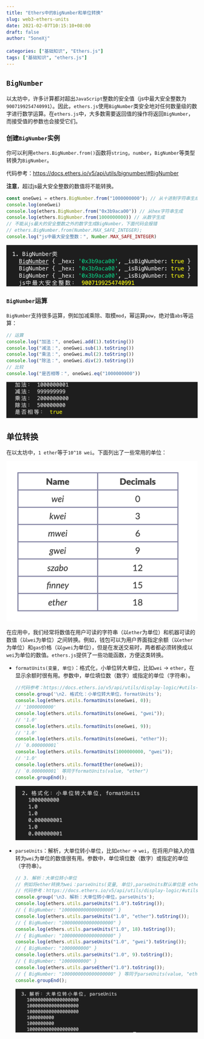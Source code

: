 ```yaml
---
title: "Ethers中的BigNumber和单位转换"
slug: web3-ethers-units
date: 2021-02-07T10:15:10+08:00
draft: false
author: "5oneXj"

categories: ["基础知识", "Ethers.js"]
tags: ["基础知识", "ethers.js"]
---
```



## `BigNumber`

以太坊中，许多计算都对超出`JavaScript`整数的安全值（js中最大安全整数为`9007199254740991`）。因此，`ethers.js`使用`BigNumber`类安全地对任何数量级的数字进行数学运算。在`ethers.js`中，大多数需要返回值的操作将返回`BigNumber`，而接受值的参数也会接受它们。

### 创建`BigNumber`实例

你可以利用`ethers.BigNumber.from()`函数将`string`，`number`，`BigNumber`等类型转换为`BigNumber`。

代码参考：https://docs.ethers.io/v5/api/utils/bignumber/#BigNumber

**注意**，超过js最大安全整数的数值将不能转换。
```js
const oneGwei = ethers.BigNumber.from("1000000000"); // 从十进制字符串生成
console.log(oneGwei)
console.log(ethers.BigNumber.from("0x3b9aca00")) // 从hex字符串生成
console.log(ethers.BigNumber.from(1000000000)) // 从数字生成
// 不能从js最大的安全整数之外的数字生成BigNumber，下面代码会报错
// ethers.BigNumber.from(Number.MAX_SAFE_INTEGER);
console.log("js中最大安全整数：", Number.MAX_SAFE_INTEGER)
```

![BigNumber](https://raw.githubusercontent.com/jollysone/Picture-Library/master/blog/202303092127830.png)

### `BigNumber`运算

`BigNumber`支持很多运算，例如加减乘除、取模`mod`，幂运算`pow`，绝对值`abs`等运算：

```js
// 运算
console.log("加法：", oneGwei.add(1).toString())
console.log("减法：", oneGwei.sub(1).toString())
console.log("乘法：", oneGwei.mul(2).toString())
console.log("除法：", oneGwei.div(2).toString())
// 比较
console.log("是否相等：", oneGwei.eq("1000000000"))
```

![BigNumber运算](https://raw.githubusercontent.com/jollysone/Picture-Library/master/blog/202303092127292.png)

## 单位转换

在以太坊中，`1 ether`等于`10^18 wei`。下面列出了一些常用的单位：

![常用单位](https://raw.githubusercontent.com/jollysone/Picture-Library/master/blog/202303092128606.png)

在应用中，我们经常将数值在用户可读的字符串（以`ether`为单位）和机器可读的数值（以`wei`为单位）之间转换。例如，钱包可以为用户界面指定余额（以`ether`为单位）和`gas`价格（以`gwei`为单位），但是在发送交易时，两者都必须转换成以`wei`为单位的数值。`ethers.js`提供了一些功能函数，方便这类转换。

- `formatUnits(变量, 单位)`：格式化，小单位转大单位，比如`wei` -> `ether`，在显示余额时很有用。参数中，单位填位数（数字）或指定的单位（字符串）。

    ```js
    //代码参考：https://docs.ethers.io/v5/api/utils/display-logic/#utils-parseUnits
    console.group('\n2. 格式化：小单位转大单位，formatUnits');
    console.log(ethers.utils.formatUnits(oneGwei, 0));
    // '1000000000'
    console.log(ethers.utils.formatUnits(oneGwei, "gwei"));
    // '1.0'
    console.log(ethers.utils.formatUnits(oneGwei, 9));
    // '1.0'
    console.log(ethers.utils.formatUnits(oneGwei, "ether"));
    // `0.000000001`
    console.log(ethers.utils.formatUnits(1000000000, "gwei"));
    // '1.0'
    console.log(ethers.utils.formatEther(oneGwei));
    // `0.000000001` 等同于formatUnits(value, "ether")
    console.groupEnd();
    ```

    ![formatUnits](https://raw.githubusercontent.com/jollysone/Picture-Library/master/blog/202303092128517.png)

- `parseUnits`：解析，大单位转小单位，比如`ether` -> `wei`，在将用户输入的值转为`wei`为单位的数值很有用。参数中，单位填位数（数字）或指定的单位（字符串）。

    ```js
    // 3. 解析：大单位转小单位
    // 例如将ether转换为wei：parseUnits(变量, 单位),parseUnits默认单位是 ether
    // 代码参考：https://docs.ethers.io/v5/api/utils/display-logic/#utils-parseUnits
    console.group('\n3. 解析：大单位转小单位，parseUnits');
    console.log(ethers.utils.parseUnits("1.0").toString());
    // { BigNumber: "1000000000000000000" }
    console.log(ethers.utils.parseUnits("1.0", "ether").toString());
    // { BigNumber: "1000000000000000000" }
    console.log(ethers.utils.parseUnits("1.0", 18).toString());
    // { BigNumber: "1000000000000000000" }
    console.log(ethers.utils.parseUnits("1.0", "gwei").toString());
    // { BigNumber: "1000000000" }
    console.log(ethers.utils.parseUnits("1.0", 9).toString());
    // { BigNumber: "1000000000" }
    console.log(ethers.utils.parseEther("1.0").toString());
    // { BigNumber: "1000000000000000000" } 等同于parseUnits(value, "ether")
    console.groupEnd();
    ```

    ![parseUnits](https://raw.githubusercontent.com/jollysone/Picture-Library/master/blog/202303092128687.png)

